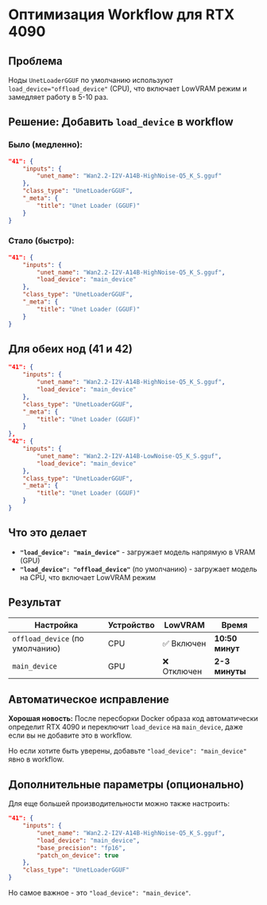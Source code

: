 # Оптимизация Workflow для RTX 4090

## Проблема

Ноды `UnetLoaderGGUF` по умолчанию используют `load_device="offload_device"` (CPU), что включает LowVRAM режим и замедляет работу в 5-10 раз.

## Решение: Добавить `load_device` в workflow

### Было (медленно):

```json
"41": {
    "inputs": {
        "unet_name": "Wan2.2-I2V-A14B-HighNoise-Q5_K_S.gguf"
    },
    "class_type": "UnetLoaderGGUF",
    "_meta": {
        "title": "Unet Loader (GGUF)"
    }
}
```

### Стало (быстро):

```json
"41": {
    "inputs": {
        "unet_name": "Wan2.2-I2V-A14B-HighNoise-Q5_K_S.gguf",
        "load_device": "main_device"
    },
    "class_type": "UnetLoaderGGUF",
    "_meta": {
        "title": "Unet Loader (GGUF)"
    }
}
```

## Для обеих нод (41 и 42)

```json
"41": {
    "inputs": {
        "unet_name": "Wan2.2-I2V-A14B-HighNoise-Q5_K_S.gguf",
        "load_device": "main_device"
    },
    "class_type": "UnetLoaderGGUF",
    "_meta": {
        "title": "Unet Loader (GGUF)"
    }
},
"42": {
    "inputs": {
        "unet_name": "Wan2.2-I2V-A14B-LowNoise-Q5_K_S.gguf",
        "load_device": "main_device"
    },
    "class_type": "UnetLoaderGGUF",
    "_meta": {
        "title": "Unet Loader (GGUF)"
    }
}
```

## Что это делает

- **`"load_device": "main_device"`** - загружает модель напрямую в VRAM (GPU)
- **`"load_device": "offload_device"`** (по умолчанию) - загружает модель на CPU, что включает LowVRAM режим

## Результат

| Настройка | Устройство | LowVRAM | Время |
|----------|-----------|---------|-------|
| `offload_device` (по умолчанию) | CPU | ✅ Включен | **10:50 минут** |
| `main_device` | GPU | ❌ Отключен | **2-3 минуты** |

## Автоматическое исправление

**Хорошая новость:** После пересборки Docker образа код автоматически определит RTX 4090 и переключит `load_device` на `main_device`, даже если вы не добавите это в workflow.

Но если хотите быть уверены, добавьте `"load_device": "main_device"` явно в workflow.

## Дополнительные параметры (опционально)

Для еще большей производительности можно также настроить:

```json
"41": {
    "inputs": {
        "unet_name": "Wan2.2-I2V-A14B-HighNoise-Q5_K_S.gguf",
        "load_device": "main_device",
        "base_precision": "fp16",
        "patch_on_device": true
    },
    "class_type": "UnetLoaderGGUF"
}
```

Но самое важное - это `"load_device": "main_device"`.

